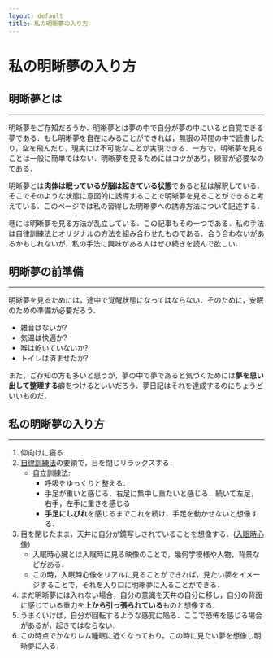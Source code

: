 ```yaml
---
layout: default
title: 私の明晰夢の入り方
---
```


# 私の明晰夢の入り方

## 明晰夢とは
---
明晰夢をご存知だろうか．明晰夢とは夢の中で自分が夢の中にいると自覚できる夢である．もし明晰夢を自在にみることができれば，無限の時間の中で読書したり，空を飛んだり，現実には不可能なことが実現できる．一方で，明晰夢を見ることは一般に簡単ではない．明晰夢を見るためにはコツがあり，練習が必要なのである．


明晰夢とは**肉体は眠っているが脳は起きている状態**であると私は解釈している．そこでそのような状態に意図的に誘導することで明晰夢を見ることができると考えている．このページでは私の習得した明晰夢への誘導方法について記述する．


巷には明晰夢を見る方法が乱立している．この記事もその一つである．私の手法は自律訓練法とオリジナルの方法を組み合わせたものである．合う合わないがあるかもしれないが，私の手法に興味がある人はぜひ続きを読んで欲しい．

## 明晰夢の前準備
---
明晰夢を見るためには，途中で覚醒状態になってはならない．そのために，安眠のための準備が必要だろう．

- 雑音はないか?
- 気温は快適か?
- 喉は乾いていないか?
- トイレは済ませたか?

また，ご存知の方も多いと思うが，夢の中で夢であると気づくためには**夢を思い出して整理する**癖をつけるといいだろう．夢日記はそれを達成するのにちょうどいいものだ．

## 私の明晰夢の入り方
---
1. 仰向けに寝る
2. [自律訓練法](https://ja.wikipedia.org/wiki/%E8%87%AA%E5%BE%8B%E8%A8%93%E7%B7%B4%E6%B3%95)の要領で，目を閉じリラックスする．
    - 自立訓練法:
        - 呼吸をゆっくりと整える．
        - 手足が重いと感じる．右足に集中し重たいと感じる．続いて左足，右手，左手に重さを感じる
        - **手足にしびれ**を感じるまでこれを続け，手足を動かせないと想像する．
3. 目を閉じたまま，天井に自分が鏡写しされていることを想像する．([入眠時心像](/2019/01/29/hypnagogic_imagery.html))
    - 入眠時心臓とは入眠時に見る映像のことで，幾何学模様や人物，背景などがある．
    - この時，入眠時心像をリアルに見ることができれば，見たい夢をイメージすることで，それを入り口に明晰夢に入ることができる．
4. まだ明晰夢には入れない場合，自分の意識を天井の自分に移し，自分の背面に感じている重力を**上から引っ張られている**ものと想像する．
5. うまくいけば，自分が回転するような感覚に陥る．ここで恐怖を感じる場合があるが，起きてはならない.
6. この時点でかなりレム睡眠に近くなっており，この時に見たい夢を想像し明晰夢に入る．





